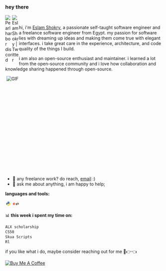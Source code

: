 ### hey there 

<a href="https://discord.gg/pearlharbor">
  <img align="left" alt="Pearl harbor discord" width="22px" src="https://raw.githubusercontent.com/peterthehan/peterthehan/master/assets/discord.svg" />
</a>
<a href="https://twitter.com/EslamSh0kry">
  <img align="left" alt="Eslam Shokry | Twitter" width="22px" src="https://raw.githubusercontent.com/peterthehan/peterthehan/master/assets/twitter.svg" />
</a>

<br />


hi, i'm [Eslam Shokry](https://github.com/PapaShokry), a passionate self-taught software engineer and a freelance software engineer from Egypt. my passion for software lies with dreaming up ideas and making them come true with elegant interfaces. i take great care in the experience, architecture, and code quality of the things I build.

i am also an open-source enthusiast and maintainer. i learned a lot from the open-source community and i love how collaboration and knowledge sharing happened through open-source.


  <img align="right" alt="GIF" src="https://github.com/abhisheknaiidu/abhisheknaiidu/blob/master/code.gif?raw=true" width="500" height="320" />
  
- 💼 any freelance work? do reach, [email](mailto:islamshokry7@gmail.com) :)
- 💬 ask me about anything, i am happy to help;

**languages and tools:**  

<code><img height="20" src="https://raw.githubusercontent.com/github/explore/80688e429a7d4ef2fca1e82350fe8e3517d3494d/topics/python/python.png"></code>
<code><img height="20" src="https://raw.githubusercontent.com/github/explore/80688e429a7d4ef2fca1e82350fe8e3517d3494d/topics/git/git.png"></code>

📊 **this week i spent my time on:**
<!--START_SECTION:waka-->

```text
ALX scholarship   
CS50         
Skua Scripts
Rl 
```

<!--END_SECTION:waka-->

if you like what i do, maybe consider reaching out for me 🥺👉👈

<a href="https://www.facebook.com/eslam.shokry.35" target="_blank"><img src="https://cdn.buymeacoffee.com/buttons/v2/default-red.png" alt="Buy Me A Coffee" width="150" ></a>




